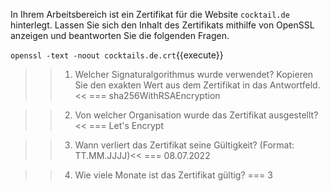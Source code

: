 In Ihrem Arbeitsbereich ist ein Zertifikat für die Website `cocktail.de` hinterlegt. Lassen Sie sich den Inhalt des Zertifikats mithilfe von OpenSSL anzeigen und beantworten Sie die folgenden Fragen.

`openssl -text -noout cocktails.de.crt`{{execute}}
<br>

>>1) Welcher Signaturalgorithmus wurde verwendet? Kopieren Sie den exakten Wert aus dem Zertifikat in das Antwortfeld.<<
=== sha256WithRSAEncryption

>>2) Von welcher Organisation wurde das Zertifikat ausgestellt?<< 
=== Let's Encrypt

>>3) Wann verliert das Zertifikat seine Gültigkeit? (Format: TT.MM.JJJJ)<<
=== 08.07.2022

>>4) Wie viele Monate ist das Zertifikat gültig?
=== 3
